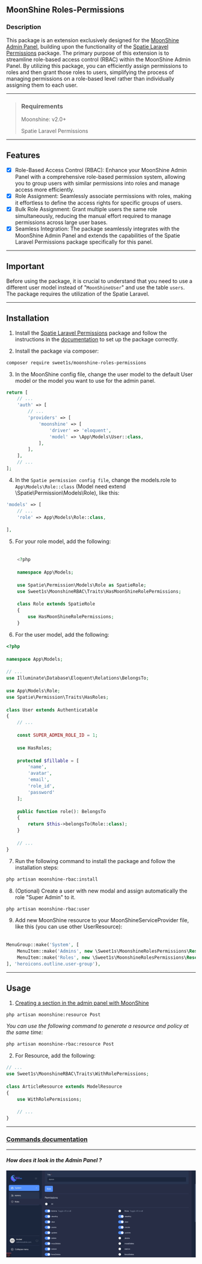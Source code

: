 ## MoonShine Roles-Permissions

### Description

This package is an extension exclusively designed for
the [MoonShine Admin Panel](https://github.com/moonshine-software/moonshine), building upon the functionality of
the [Spatie Laravel Permissions](https://github.com/spatie/laravel-permission) package. The primary purpose of this
extension is to streamline role-based access control (RBAC) within the MoonShine Admin Panel. By utilizing this package,
you can efficiently assign permissions to roles and then grant those roles to users, simplifying the process of managing
permissions on a role-based level rather than individually assigning them to each user.

---

> ### Requirements
> Moonshine: v2.0+
>
> Spatie Laravel Permissions

---

## Features

-   [x] Role-Based Access Control (RBAC): Enhance your MoonShine Admin Panel with a comprehensive role-based permission
    system, allowing you to group users with similar permissions into roles and manage access more efficiently.
-   [x] Role Assignment: Seamlessly associate permissions with roles, making it effortless to define the access rights
    for
    specific groups of users.
-   [x] Bulk Role Assignment: Grant multiple users the same role simultaneously, reducing the manual effort required to
    manage permissions across large user bases.
-   [x] Seamless Integration: The package seamlessly integrates with the MoonShine Admin Panel and extends the
    capabilities of the Spatie Laravel Permissions package specifically for this panel.

---

## Important

Before using the package, it is crucial to understand that you need to use a different user model instead of "`MoonShineUser`" and use the table `users`. The package requires the utilization of the Spatie Laravel.

---

## Installation

1. Install the [Spatie Laravel Permissions](https://github.com/spatie/laravel-permission) package and follow the
   instructions in the [documentation](https://spatie.be/docs/laravel-permission/v6/installation-laravel) to set up the
   package correctly.

2. Install the package via composer:

```bash
composer require sweet1s/moonshine-roles-permissions
```

3. In the MoonShine config file, change the user model to the default User model or the model you want to use for the
   admin panel.

```PHP
return [
    // ...
    'auth' => [
        // ...
        'providers' => [
            'moonshine' => [
                'driver' => 'eloquent',
                'model' => \App\Models\User::class,
            ],
        ],
    ],
    // ...
];
```

4. In the `Spatie permission config file`, change the models.role to `App\Models\Role::class` (Model need extend
   \Spatie\Permission\Models\Role), like this:

```PHP
'models' => [
    // ...
    'role' => App\Models\Role::class,

],
```

5. For your role model, add the following:

```PHP

    <?php

    namespace App\Models;

    use Spatie\Permission\Models\Role as SpatieRole;
    use Sweet1s\MoonshineRBAC\Traits\HasMoonShineRolePermissions;

    class Role extends SpatieRole
    {
        use HasMoonShineRolePermissions;
    }


```

6. For the user model, add the following:

```PHP
<?php

namespace App\Models;

// ...
use Illuminate\Database\Eloquent\Relations\BelongsTo;

use App\Models\Role;
use Spatie\Permission\Traits\HasRoles;

class User extends Authenticatable
{
    // ...

    const SUPER_ADMIN_ROLE_ID = 1;

    use HasRoles;

    protected $fillable = [
        'name',
        'avatar',
        'email',
        'role_id',
        'password'
    ];

    public function role(): BelongsTo
    {
        return $this->belongsTo(Role::class);
    }

    // ...
}
```
7. Run the following command to install the package and follow the installation steps:

```bash
php artisan moonshine-rbac:install
```

8. (Optional) Create a user with new modal and assign automatically the role "Super Admin" to it.

```bash
php artisan moonshine-rbac:user
```
9. Add new MoonShine resource to your MoonShineServiceProvider file, like this (you can use other UserResource):

```PHP

MenuGroup::make('System', [
    MenuItem::make('Admins', new \Sweet1s\MoonshineRolesPermissions\Resource\UserResource(), 'heroicons.outline.users'),
    MenuItem::make('Roles', new \Sweet1s\MoonshineRolesPermissions\Resource\RoleResource(), 'heroicons.outline.shield-exclamation'),
], 'heroicons.outline.user-group'),

```

---

## Usage

1. [Creating a section in the admin panel with MoonShine](https://moonshine.cutcode.dev/section/resources-index?change-moonshine-locale=en)

```bash
php artisan moonshine:resource Post
```

_You can use the following command to generate a resource and policy at the same time:_

```bash
php artisan moonshine-rbac:resource Post
```

2. For Resource, add the following:

```PHP
// ...
use Sweet1s\MoonshineRBAC\Traits\WithRolePermissions;

class ArticleResource extends ModelResource
{
    use WithRolePermissions;

    // ...
}
```

---

### [Commands documentation](./.docs/Commands.md)

---

#### _How does it look in the Admin Panel ?_

![How does it look in the Admin Panel](./.docs/images/how-look-role.jpg)
